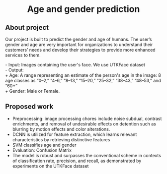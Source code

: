 # <p align="center"><b>Age and gender prediction</b></p>

## **About project**
Our project is built to predict the gender and age of humans. The user’s gender and age are very important for organizations to understand their customers’ needs and develop their strategies to provide more enhanced services to them.

\- Input: Images containing the user's face. We use UTKFace dataset <br>
\- Output: <br>
\+ Age: A range representing an estimate of the person's age in the image: 8 age classes as “0–2,” “4–6,” “8–13,” “15–20,” “25–32,” “38–43,” “48–53,” and “60+” <br>
\+ Gender: Male or Female.<br>

## **Proposed work**
- Preprocessing: image processing chores include noise subdual, contrast enrichments, and removal of undesirable effects on detention such as blurring by motion effects and color alterations.
- DCNN is utilized for feature extraction, which learns relevant characteristics by retrieving distinctive features
- SVM classifies age and gender
- Evaluation: Confusion Matrix
- The model is robust and surpasses the conventional scheme in contexts of classification rate, precision, and recall, as demonstrated by experiments on the UTKFace dataset 

